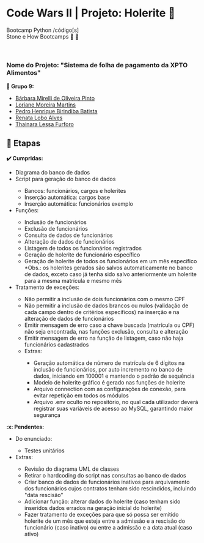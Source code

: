 # Code Wars II | Projeto: Holerite :receipt:	

Bootcamp Python /código[s]<br>
Stone e How Bootcamps :green_heart: :purple_heart:	
<br>

#

### Nome do Projeto: "Sistema de folha de pagamento da XPTO Alimentos" 

<b>:rocket:	Grupo 9:</b>
<ul>
  <li><a href="https://github.com/barbaramir" target="_blank">Bárbara Mirelli de Oliveira Pinto</a></li>
  <li><a href="https://github.com/LorianeMartins" target="_blank">Loriane Moreira Martins</a></li>
  <li><a href="https://github.com/pedrohbb" target="_blank">Pedro Henrique Birindiba Batista</a></li>
  <li><a href="https://github.com/renatalobo" target="_blank">Renata Lobo Alves</a></li>
  <li><a href="https://github.com/thaifurforo" target="_blank">Thainara Lessa Furforo</a></li>
</ul>

## :bookmark_tabs:	Etapas

<b>:heavy_check_mark:	Cumpridas:</b>
<ul>
   <li>Diagrama do banco de dados</li>
   <li>Script para geração do banco de dados</li>
   <ul>
     <li>Bancos: funcionários, cargos e holerites</li>
     <li>Inserção automática: cargos base</li>
     <li>Inserção automática: funcionários exemplo</li>
    </ul>
    <li>Funções:</li>
    <ul>
      <li>Inclusão de funcionários</li>
      <li>Exclusão de funcionários</li>
      <li>Consulta de dados de funcionários</li>
      <li>Alteração de dados de funcionários</li>
      <li>Listagem de todos os funcionários registrados</li>
      <li>Geração de holerite de funcionário específico</li>
      <li>Geração de holerite de todos os funcionários em um mês específico</li>
      *Obs.: os holerites gerados são salvos automaticamente no banco de dados, exceto caso já tenha sido salvo anteriormente um holerite para a mesma matrícula e mesmo mês
     </ul>
     <li>Tratamento de exceções:</li>
     <ul>
       <li>Não permitir a inclusão de dois funcionários com o mesmo CPF</li>
       <li>Não permitir a inclusão de dados brancos ou nulos (validação de cada campo dentro de critérios específicos) na inserção e na alteração de dados de funcionários</li>
       <li>Emitir mensagem de erro caso a chave buscada (matrícula ou CPF) não seja encontrada, nas funções exclusão, consulta e alteração</li>
       <li>Emitir mensagem de erro na função de listagem, caso não haja funcionários cadastrados</li>
     <li>Extras:</li>
     <ul>
       <li>Geração automática de número de matrícula de 6 dígitos na inclusão de funcionários, por auto incremento no banco de dados, iniciando em 100001 e mantendo o padrão de sequência</li>
       <li>Modelo de holerite gráfico é gerado nas funções de holerite</li>
       <li>Arquivo connection com as configurações de conexão, para evitar repetição em todos os módulos</li>
       <li>Arquivo .env oculto no repositório, no qual cada utilizador deverá registrar suas variáveis de acesso ao MySQL, garantindo maior segurança</a>
      </ul>
</ul>
</ul>
<b>:x: Pendentes:</b>
<ul>
   <li>Do enunciado:</li>
   <ul>
     <li>Testes unitários</li>
   </ul>
   <li>Extras:</li>
   <ul>
     <li>Revisão do diagrama UML de classes</li>
     <li>Retirar o hardcoding do script nas consultas ao banco de dados</li>
     <li>Criar banco de dados de funcionários inativos para arquivamento dos funcionários cujos contratos tenham sido rescindidos, incluindo "data rescisão"</li>
     <li>Adicionar função: alterar dados do holerite (caso tenham sido inseridos dados errados na geração inicial do holerite)</li>
     <li>Fazer tratamento de exceções para que só possa ser emitido holerite de um mês que esteja entre a admissão e a rescisão do funcionário (caso inativo) ou entre a admissão e a data atual (caso ativo)</li>
   </ul>
</ul>
